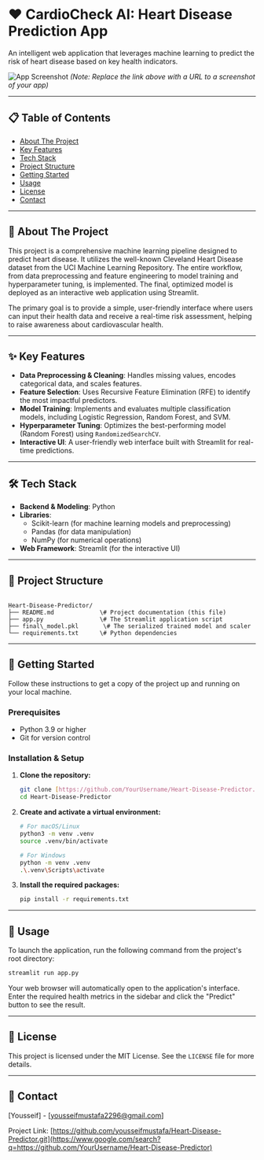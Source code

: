# ❤️ CardioCheck AI: Heart Disease Prediction App

An intelligent web application that leverages machine learning to predict the risk of heart disease based on key health indicators.

![App Screenshot](https://i.imgur.com/your-screenshot-url.png)
*(Note: Replace the link above with a URL to a screenshot of your app)*

---

## 📋 Table of Contents
- [About The Project](#about-the-project)
- [Key Features](#key-features)
- [Tech Stack](#tech-stack)
- [Project Structure](#project-structure)
- [Getting Started](#getting-started)
- [Usage](#usage)
- [License](#license)
- [Contact](#contact)

---


## 📖 About The Project

This project is a comprehensive machine learning pipeline designed to predict heart disease. It utilizes the well-known Cleveland Heart Disease dataset from the UCI Machine Learning Repository. The entire workflow, from data preprocessing and feature engineering to model training and hyperparameter tuning, is implemented. The final, optimized model is deployed as an interactive web application using Streamlit.

The primary goal is to provide a simple, user-friendly interface where users can input their health data and receive a real-time risk assessment, helping to raise awareness about cardiovascular health.

---

## ✨ Key Features

- **Data Preprocessing & Cleaning**: Handles missing values, encodes categorical data, and scales features.
- **Feature Selection**: Uses Recursive Feature Elimination (RFE) to identify the most impactful predictors.
- **Model Training**: Implements and evaluates multiple classification models, including Logistic Regression, Random Forest, and SVM.
- **Hyperparameter Tuning**: Optimizes the best-performing model (Random Forest) using `RandomizedSearchCV`.
- **Interactive UI**: A user-friendly web interface built with Streamlit for real-time predictions.

---

## 🛠️ Tech Stack

- **Backend & Modeling**: Python
- **Libraries**:
    - Scikit-learn (for machine learning models and preprocessing)
    - Pandas (for data manipulation)
    - NumPy (for numerical operations)
- **Web Framework**: Streamlit (for the interactive UI)

---

## 📂 Project Structure

```

Heart-Disease-Predictor/
├── README.md             \# Project documentation (this file)
├── app.py                \# The Streamlit application script
├── final\_model.pkl       \# The serialized trained model and scaler
└── requirements.txt      \# Python dependencies

````

---

## 🚀 Getting Started

Follow these instructions to get a copy of the project up and running on your local machine.

### Prerequisites
- Python 3.9 or higher
- Git for version control

### Installation & Setup

1.  **Clone the repository:**
    ```bash
    git clone [https://github.com/YourUsername/Heart-Disease-Predictor.git](https://github.com/YourUsername/Heart-Disease-Predictor.git)
    cd Heart-Disease-Predictor
    ```

2.  **Create and activate a virtual environment:**
    ```bash
    # For macOS/Linux
    python3 -m venv .venv
    source .venv/bin/activate

    # For Windows
    python -m venv .venv
    .\.venv\Scripts\activate
    ```

3.  **Install the required packages:**
    ```bash
    pip install -r requirements.txt
    ```

---

## 🏃 Usage

To launch the application, run the following command from the project's root directory:

```bash
streamlit run app.py
````

Your web browser will automatically open to the application's interface. Enter the required health metrics in the sidebar and click the "Predict" button to see the result.

-----

## 📄 License

This project is licensed under the MIT License. See the `LICENSE` file for more details.

-----

## 👤 Contact

[Yousseif] - [yousseifmustafa2296@gmail.com]

Project Link: [https://github.com/yousseifmustafa/Heart-Disease-Predictor.git](https://www.google.com/search?q=https://github.com/YourUsername/Heart-Disease-Predictor)

```

```
